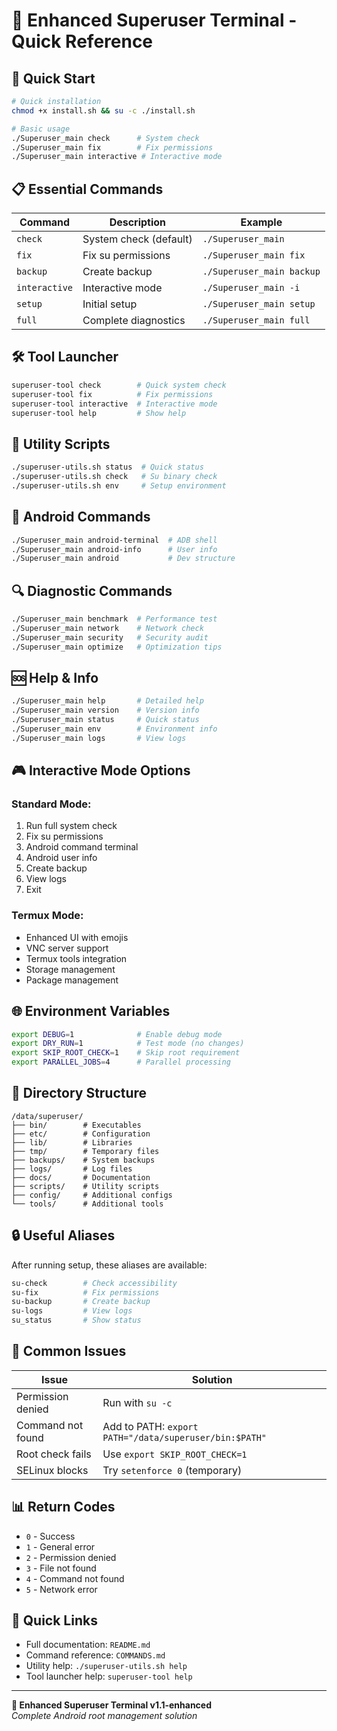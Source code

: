 # 🚀 Enhanced Superuser Terminal - Quick Reference

## 🏃 Quick Start
```bash
# Quick installation
chmod +x install.sh && su -c ./install.sh

# Basic usage
./Superuser_main check      # System check
./Superuser_main fix        # Fix permissions
./Superuser_main interactive # Interactive mode
```

## 📋 Essential Commands

| Command | Description | Example |
|---------|-------------|---------|
| `check` | System check (default) | `./Superuser_main` |
| `fix` | Fix su permissions | `./Superuser_main fix` |
| `backup` | Create backup | `./Superuser_main backup` |
| `interactive` | Interactive mode | `./Superuser_main -i` |
| `setup` | Initial setup | `./Superuser_main setup` |
| `full` | Complete diagnostics | `./Superuser_main full` |

## 🛠️ Tool Launcher

```bash
superuser-tool check        # Quick system check
superuser-tool fix          # Fix permissions
superuser-tool interactive  # Interactive mode
superuser-tool help         # Show help
```

## 🔧 Utility Scripts

```bash
./superuser-utils.sh status  # Quick status
./superuser-utils.sh check   # Su binary check
./superuser-utils.sh env     # Setup environment
```

## 📱 Android Commands

```bash
./Superuser_main android-terminal  # ADB shell
./Superuser_main android-info      # User info
./Superuser_main android           # Dev structure
```

## 🔍 Diagnostic Commands

```bash
./Superuser_main benchmark  # Performance test
./Superuser_main network    # Network check
./Superuser_main security   # Security audit
./Superuser_main optimize   # Optimization tips
```

## 🆘 Help & Info

```bash
./Superuser_main help       # Detailed help
./Superuser_main version    # Version info
./Superuser_main status     # Quick status
./Superuser_main env        # Environment info
./Superuser_main logs       # View logs
```

## 🎮 Interactive Mode Options

### Standard Mode:
1. Run full system check
2. Fix su permissions  
3. Android command terminal
4. Android user info
5. Create backup
6. View logs
7. Exit

### Termux Mode:
- Enhanced UI with emojis
- VNC server support
- Termux tools integration
- Storage management
- Package management

## 🌐 Environment Variables

```bash
export DEBUG=1              # Enable debug mode
export DRY_RUN=1            # Test mode (no changes)
export SKIP_ROOT_CHECK=1    # Skip root requirement
export PARALLEL_JOBS=4      # Parallel processing
```

## 📁 Directory Structure

```
/data/superuser/
├── bin/        # Executables
├── etc/        # Configuration
├── lib/        # Libraries
├── tmp/        # Temporary files
├── backups/    # System backups
├── logs/       # Log files
├── docs/       # Documentation
├── scripts/    # Utility scripts
├── config/     # Additional configs
└── tools/      # Additional tools
```

## 🔒 Useful Aliases
After running setup, these aliases are available:

```bash
su-check        # Check accessibility
su-fix          # Fix permissions
su-backup       # Create backup
su-logs         # View logs
su_status       # Show status
```

## 🚨 Common Issues

| Issue | Solution |
|-------|----------|
| Permission denied | Run with `su -c` |
| Command not found | Add to PATH: `export PATH="/data/superuser/bin:$PATH"` |
| Root check fails | Use `export SKIP_ROOT_CHECK=1` |
| SELinux blocks | Try `setenforce 0` (temporary) |

## 📊 Return Codes

- `0` - Success
- `1` - General error  
- `2` - Permission denied
- `3` - File not found
- `4` - Command not found
- `5` - Network error

## 🔗 Quick Links

- Full documentation: `README.md`
- Command reference: `COMMANDS.md`
- Utility help: `./superuser-utils.sh help`
- Tool launcher help: `superuser-tool help`

---
**📱 Enhanced Superuser Terminal v1.1-enhanced**  
*Complete Android root management solution*